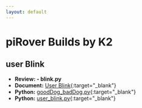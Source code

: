```yaml
---
layout: default
---
```


# piRover Builds by K2

## user Blink

- **Review: - blink.py** 
- **Document:** [User Blink](piRoverUserBlink.pdf){:target="_blank"}
- **Python:** [goodDog_badDog.py](goodDog_badDog.py){:target="_blank"}
- **Python:** [user_blink.py](ser_blink.py){:target="_blank"}



